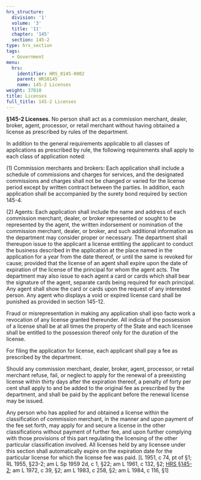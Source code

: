 ```yaml
---
hrs_structure:
  division: '1'
  volume: '3'
  title: '11'
  chapter: '145'
  section: 145-2
type: hrs_section
tags:
  - Government
menu:
  hrs:
    identifier: HRS_0145-0002
    parent: HRS0145
    name: 145-2 Licenses
weight: 37010
title: Licenses
full_title: 145-2 Licenses
---
```

**§145-2 Licenses.** No person shall act as a commission merchant, dealer, broker, agent, processor, or retail merchant without having obtained a license as prescribed by rules of the department.

In addition to the general requirements applicable to all classes of applications as prescribed by rule, the following requirements shall apply to each class of application noted:

(1) Commission merchants and brokers: Each application shall include a schedule of commissions and charges for services, and the designated commissions and charges shall not be changed or varied for the license period except by written contract between the parties. In addition, each application shall be accompanied by the surety bond required by section 145-4.

(2) Agents: Each application shall include the name and address of each commission merchant, dealer, or broker represented or sought to be represented by the agent, the written indorsement or nomination of the commission merchant, dealer, or broker, and such additional information as the department may consider proper or necessary. The department shall thereupon issue to the applicant a license entitling the applicant to conduct the business described in the application at the place named in the application for a year from the date thereof, or until the same is revoked for cause; provided that the license of an agent shall expire upon the date of expiration of the license of the principal for whom the agent acts. The department may also issue to each agent a card or cards which shall bear the signature of the agent, separate cards being required for each principal. Any agent shall show the card or cards upon the request of any interested person. Any agent who displays a void or expired license card shall be punished as provided in section 145-12.

Fraud or misrepresentation in making any application shall ipso facto work a revocation of any license granted thereunder. All indicia of the possession of a license shall be at all times the property of the State and each licensee shall be entitled to the possession thereof only for the duration of the license.

For filing the application for license, each applicant shall pay a fee as prescribed by the department.

Should any commission merchant, dealer, broker, agent, processor, or retail merchant refuse, fail, or neglect to apply for the renewal of a preexisting license within thirty days after the expiration thereof, a penalty of forty per cent shall apply to and be added to the original fee as prescribed by the department, and shall be paid by the applicant before the renewal license may be issued.

Any person who has applied for and obtained a license within the classification of commission merchant, in the manner and upon payment of the fee set forth, may apply for and secure a license in the other classifications without payment of further fee, and upon further complying with those provisions of this part regulating the licensing of the other particular classification involved. All licenses held by any licensee under this section shall automatically expire on the expiration date for the particular license for which the license fee was paid. [L 1951, c 74, pt of §1; RL 1955, §23-2; am L Sp 1959 2d, c 1, §22; am L 1961, c 132, §2; [HRS §145-2](/title-11/chapter-145/section-145-2/); am L 1972, c 39, §2; am L 1983, c 258, §2; am L 1984, c 116, §1]